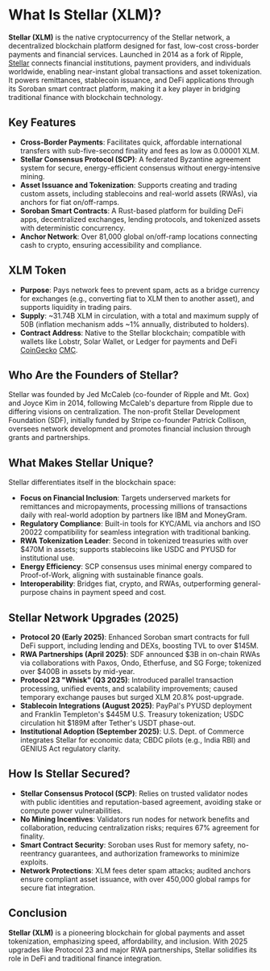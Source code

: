 # What Is Stellar (XLM)?

**Stellar (XLM)** is the native cryptocurrency of the Stellar network, a decentralized blockchain platform designed for fast, low-cost cross-border payments and financial services. Launched in 2014 as a fork of Ripple, [Stellar](https://stellar.org/) connects financial institutions, payment providers, and individuals worldwide, enabling near-instant global transactions and asset tokenization. It powers remittances, stablecoin issuance, and DeFi applications through its Soroban smart contract platform, making it a key player in bridging traditional finance with blockchain technology.

## Key Features
- **Cross-Border Payments**: Facilitates quick, affordable international transfers with sub-five-second finality and fees as low as 0.00001 XLM.
- **Stellar Consensus Protocol (SCP)**: A federated Byzantine agreement system for secure, energy-efficient consensus without energy-intensive mining.
- **Asset Issuance and Tokenization**: Supports creating and trading custom assets, including stablecoins and real-world assets (RWAs), via anchors for fiat on/off-ramps.
- **Soroban Smart Contracts**: A Rust-based platform for building DeFi apps, decentralized exchanges, lending protocols, and tokenized assets with deterministic concurrency.
- **Anchor Network**: Over 81,000 global on/off-ramp locations connecting cash to crypto, ensuring accessibility and compliance.

## XLM Token
- **Purpose**: Pays network fees to prevent spam, acts as a bridge currency for exchanges (e.g., converting fiat to XLM then to another asset), and supports liquidity in trading pairs.
- **Supply**: ~31.74B XLM in circulation, with a total and maximum supply of 50B (inflation mechanism adds ~1% annually, distributed to holders).
- **Contract Address**: Native to the Stellar blockchain; compatible with wallets like Lobstr, Solar Wallet, or Ledger for payments and DeFi [CoinGecko](https://www.coingecko.com/en/coins/stellar) [CMC](https://coinmarketcap.com/currencies/stellar/).

## Who Are the Founders of Stellar?
Stellar was founded by Jed McCaleb (co-founder of Ripple and Mt. Gox) and Joyce Kim in 2014, following McCaleb's departure from Ripple due to differing visions on centralization. The non-profit Stellar Development Foundation (SDF), initially funded by Stripe co-founder Patrick Collison, oversees network development and promotes financial inclusion through grants and partnerships.

## What Makes Stellar Unique?
Stellar differentiates itself in the blockchain space:
- **Focus on Financial Inclusion**: Targets underserved markets for remittances and micropayments, processing millions of transactions daily with real-world adoption by partners like IBM and MoneyGram.
- **Regulatory Compliance**: Built-in tools for KYC/AML via anchors and ISO 20022 compatibility for seamless integration with traditional banking.
- **RWA Tokenization Leader**: Second in tokenized treasuries with over $470M in assets; supports stablecoins like USDC and PYUSD for institutional use.
- **Energy Efficiency**: SCP consensus uses minimal energy compared to Proof-of-Work, aligning with sustainable finance goals.
- **Interoperability**: Bridges fiat, crypto, and RWAs, outperforming general-purpose chains in payment speed and cost.

## Stellar Network Upgrades (2025)
- **Protocol 20 (Early 2025)**: Enhanced Soroban smart contracts for full DeFi support, including lending and DEXs, boosting TVL to over $145M.
- **RWA Partnerships (April 2025)**: SDF announced $3B in on-chain RWAs via collaborations with Paxos, Ondo, Etherfuse, and SG Forge; tokenized over $400B in assets by mid-year.
- **Protocol 23 "Whisk" (Q3 2025)**: Introduced parallel transaction processing, unified events, and scalability improvements; caused temporary exchange pauses but surged XLM 20.8% post-upgrade.
- **Stablecoin Integrations (August 2025)**: PayPal's PYUSD deployment and Franklin Templeton's $445M U.S. Treasury tokenization; USDC circulation hit $189M after Tether's USDT phase-out.
- **Institutional Adoption (September 2025)**: U.S. Dept. of Commerce integrates Stellar for economic data; CBDC pilots (e.g., India RBI) and GENIUS Act regulatory clarity.

## How Is Stellar Secured?
- **Stellar Consensus Protocol (SCP)**: Relies on trusted validator nodes with public identities and reputation-based agreement, avoiding stake or compute power vulnerabilities.
- **No Mining Incentives**: Validators run nodes for network benefits and collaboration, reducing centralization risks; requires 67% agreement for finality.
- **Smart Contract Security**: Soroban uses Rust for memory safety, no-reentrancy guarantees, and authorization frameworks to minimize exploits.
- **Network Protections**: XLM fees deter spam attacks; audited anchors ensure compliant asset issuance, with over 450,000 global ramps for secure fiat integration.

## Conclusion
**Stellar (XLM)** is a pioneering blockchain for global payments and asset tokenization, emphasizing speed, affordability, and inclusion. With 2025 upgrades like Protocol 23 and major RWA partnerships, Stellar solidifies its role in DeFi and traditional finance integration.